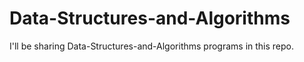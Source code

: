# Data-Structures-and-Algorithms
 I'll be sharing Data-Structures-and-Algorithms programs in this repo.
